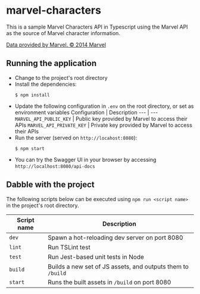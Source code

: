 # marvel-characters

This is a sample Marvel Characters API in Typescript using the Marvel API as the source of Marvel character information.

[Data provided by Marvel. © 2014 Marvel](http://marvel.com)

## Running the application

* Change to the project's root directory
* Install the dependencies:
  ```
  $ npm install
  ```
* Update the following configuration in `.env` on the root directory, or set as environment variables
  Configuration | Description
  --- | ---
  `MARVEL_API_PUBLIC_KEY` | Public key provided by Marvel to access their APIs
  `MARVEL_API_PRIVATE_KEY` | Private key provided by Marvel to access their APIs
* Run the server (served on `http://locahost:8080`):
  ```
  $ npm start
  ```
* You can try the Swagger UI in your browser by accessing `http://localhost:8080/api-docs`

## Dabble with the project

The following scripts below can be executed using `npm run <script name>` in the project's root directory.

Script name | Description
--- | ---
`dev` | Spawn a hot-reloading dev server on port 8080
`lint` | Run TSLint test
`test` | Run Jest-based unit tests in Node
`build` | Builds a new set of JS assets, and outputs them to `/build`
`start` | Runs the built assets in `/build` on port 8080


